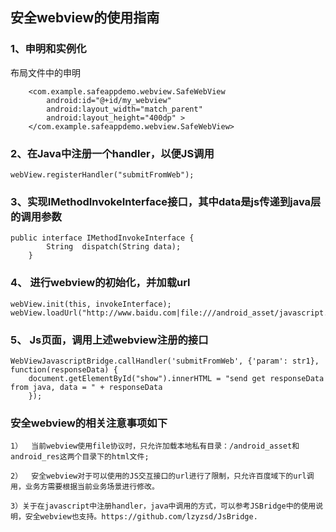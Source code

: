 ## 安全webview的使用指南

### 1、申明和实例化

布局文件中的申明

```
    <com.example.safeappdemo.webview.SafeWebView
        android:id="@+id/my_webview"
        android:layout_width="match_parent"
        android:layout_height="400dp" >
    </com.example.safeappdemo.webview.SafeWebView>
```

### 2、在Java中注册一个handler，以便JS调用

```
webView.registerHandler("submitFromWeb");
```

### 3、实现IMethodInvokeInterface接口，其中data是js传递到java层的调用参数

```
public interface IMethodInvokeInterface {
        String  dispatch(String data);
    }
```

### 4、 进行webview的初始化，并加载url

```
webView.init(this, invokeInterface);
webView.loadUrl("http://www.baidu.com|file:///android_asset/javascript.html");
```

### 5、 Js页面，调用上述webview注册的接口

```
WebViewJavascriptBridge.callHandler('submitFromWeb', {'param': str1}, function(responseData) {
    document.getElementById("show").innerHTML = "send get responseData from java, data = " + responseData
    });
```

### 安全webview的相关注意事项如下

    1）	当前webview使用file协议时，只允许加载本地私有目录：/android_asset和android_res这两个目录下的html文件;

    2）	安全webview对于可以使用的JS交互接口的url进行了限制，只允许百度域下的url调用，业务方需要根据当前业务场景进行修改。

    3）关于在javascript中注册handler，java中调用的方式，可以参考JSBridge中的使用说明，安全webview也支持。https://github.com/lzyzsd/JsBridge.